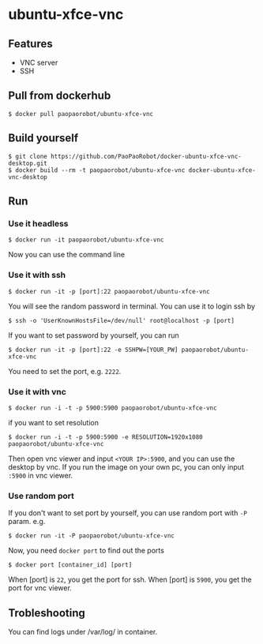 ubuntu-xfce-vnc
=========================
## Features
- VNC server
- SSH

## Pull from dockerhub

```
$ docker pull paopaorobot/ubuntu-xfce-vnc
```

## Build yourself

```
$ git clone https://github.com/PaoPaoRobot/docker-ubuntu-xfce-vnc-desktop.git
$ docker build --rm -t paopaorobot/ubuntu-xfce-vnc docker-ubuntu-xfce-vnc-desktop
```

## Run

### Use it headless
```
$ docker run -it paopaorobot/ubuntu-xfce-vnc
```
Now you can use the command line

### Use it with ssh
```
$ docker run -it -p [port]:22 paopaorobot/ubuntu-xfce-vnc
```
You will see the random password in terminal. You can use it to login ssh by
```
$ ssh -o 'UserKnownHostsFile=/dev/null' root@localhost -p [port]
```
If you want to set password by yourself, you can run 
```
$ docker run -it -p [port]:22 -e SSHPW=[YOUR_PW] paopaorobot/ubuntu-xfce-vnc
```

You need to set the port, e.g. `2222`. 

### Use it with vnc
```
$ docker run -i -t -p 5900:5900 paopaorobot/ubuntu-xfce-vnc
```
if you want to set resolution
```
$ docker run -i -t -p 5900:5900 -e RESOLUTION=1920x1080 paopaorobot/ubuntu-xfce-vnc
```

Then open vnc viewer and input `<YOUR IP>:5900`, and you can use the desktop by vnc. If you run the image on your own pc, you can only input `:5900` in vnc viewer.

### Use random port
If you don't want to set port by yourself, you can use random port with `-P` param. e.g.
```
$ docker run -it -P paopaorobot/ubuntu-xfce-vnc
```
Now, you need `docker port` to find out the ports
```
$ docker port [container_id] [port]
```
When [port] is `22`, you get the port for ssh. When [port] is `5900`, you get the port for vnc viewer.

## Trobleshooting
You can find logs under /var/log/ in container.


